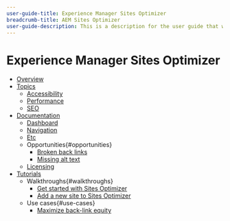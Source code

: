 ```yaml
---
user-guide-title: Experience Manager Sites Optimizer
breadcrumb-title: AEM Sites Optimizer
user-guide-description: This is a description for the user guide that will be displayed on the landing page.
---
```


# Experience Manager Sites Optimizer

+ [Overview](overview.md)
+ [Topics](./topics/overview.md)
  + [Accessibility](./topics/accessibility.md)
  + [Performance](./topics/performance.md)
  + [SEO](./topics/seo.md)
+ [Documentation](./documentation/overview.md)
  + [Dashboard](./documentation/dashboard.md)
  + [Navigation](./documentation/navigation.md)
  + [Etc](./documentation/etc.md)
  + Opportunities{#opportunities}
    + [Broken back links](./documentation/opportunities/broken-back-links.md)
    + [Missing alt text](./documentation/opportunities/missing-alt-text.md)
  + [Licensing](./documentation/licensing.md)
+ [Tutorials](./tutorials/overview.md)
  + Walkthroughs{#walkthroughs}
    + [Get started with Sites Optimizer](./tutorials/walkthroughs/get-started.md)
    + [Add a new site to Sites Optimizer](./tutorials/walkthroughs/add-site.md)
  + Use cases{#use-cases}
    + [Maximize back-link equity](./tutorials/use-cases/maximize-back-link-equity.md)